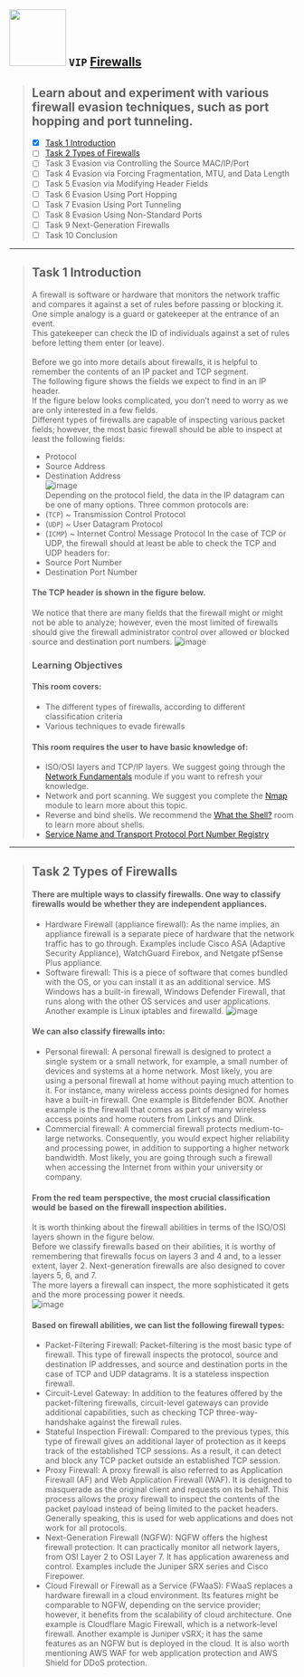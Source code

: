 
## <img width="100" src="https://user-images.githubusercontent.com/51442719/174120395-589e8b4d-ea38-4110-a59e-86465ff50dd0.png"> `VIP` [Firewalls](https://tryhackme.com/jr/redteamfirewalls)
> ## Learn about and experiment with various firewall evasion techniques, such as port hopping and port tunneling.
  > - [x] [Task 1  Introduction](#task-1--introduction-) <br>
  > - [ ] [Task 2  Types of Firewalls](#task-2--types-of-firewalls-) <br>
  > - [ ] Task 3  Evasion via Controlling the Source MAC/IP/Port <br>
  > - [ ] Task 4  Evasion via Forcing Fragmentation, MTU, and Data Length <br>
  > - [ ] Task 5  Evasion via Modifying Header Fields <br>
  > - [ ] Task 6  Evasion Using Port Hopping <br>
  > - [ ] Task 7  Evasion Using Port Tunneling <br>
  > - [ ] Task 8  Evasion Using Non-Standard Ports <br>
  > - [ ] Task 9  Next-Generation Firewalls <br>
  > - [ ] Task 10  Conclusion <br>

---

> ## Task 1  Introduction <br>
> A firewall is software or hardware that monitors the network traffic and compares it against a set of rules before passing or blocking it. <br>
> One simple analogy is a guard or gatekeeper at the entrance of an event. <br>
> This gatekeeper can check the ID of individuals against a set of rules before letting them enter (or leave). <br> <br>
> Before we go into more details about firewalls, it is helpful to remember the contents of an IP packet and TCP segment. <br>
> The following figure shows the fields we expect to find in an IP header. <br>
> If the figure below looks complicated, you don’t need to worry as we are only interested in a few fields. <br>
> Different types of firewalls are capable of inspecting various packet fields; however, the most basic firewall should be able to inspect at least the following fields:
> - Protocol
> - Source Address
> - Destination Address <br>
> ![image](https://user-images.githubusercontent.com/51442719/174249447-8ab3c4b3-213e-4fa6-b269-03ae313957cc.png) <br>
> Depending on the protocol field, the data in the IP datagram can be one of many options. Three common protocols are:
> - (`TCP`) ~ Transmission Control Protocol 
> - (`UDP`) ~ User Datagram Protocol 
> - (`ICMP`) ~ Internet Control Message Protocol
> In the case of TCP or UDP, the firewall should at least be able to check the TCP and UDP headers for:
> - Source Port Number
> - Destination Port Number
> #### The TCP header is shown in the figure below. <br>
> We notice that there are many fields that the firewall might or might not be able to analyze; however, even the most limited of firewalls should give the firewall administrator control over allowed or blocked source and destination port numbers.
> ![image](https://user-images.githubusercontent.com/51442719/174249976-93a10278-e7b9-4cca-be2c-e8b3bb71df11.png)
> ### Learning Objectives
> #### This room covers:
> - The different types of firewalls, according to different classification criteria
> - Various techniques to evade firewalls
> #### This room requires the user to have basic knowledge of:
> - ISO/OSI layers and TCP/IP layers. We suggest going through the [Network Fundamentals](https://tryhackme.com/module/network-fundamentals) module if you want to refresh your knowledge.
> - Network and port scanning. We suggest you complete the [Nmap](https://tryhackme.com/module/nmap) module to learn more about this topic.
> - Reverse and bind shells. We recommend the [What the Shell?](https://tryhackme.com/room/introtoshells) room to learn more about shells.
> - [Service Name and Transport Protocol Port Number Registry](https://www.iana.org/assignments/service-names-port-numbers/service-names-port-numbers.xhtml)

---

> ## Task 2  Types of Firewalls <br>
> #### There are multiple ways to classify firewalls. One way to classify firewalls would be whether they are independent appliances.
> - Hardware Firewall (appliance firewall): As the name implies, an appliance firewall is a separate piece of hardware that the network traffic has to go through. Examples include Cisco ASA (Adaptive Security Appliance), WatchGuard Firebox, and Netgate pfSense Plus appliance.
> - Software firewall: This is a piece of software that comes bundled with the OS, or you can install it as an additional service. MS Windows has a built-in firewall, Windows Defender Firewall, that runs along with the other OS services and user applications. Another example is Linux iptables and firewalld.
> ![image](https://user-images.githubusercontent.com/51442719/174251338-fa8915e0-d62b-4469-9d5d-362da0ee55a1.png)
> #### We can also classify firewalls into:
> - Personal firewall: A personal firewall is designed to protect a single system or a small network, for example, a small number of devices and systems at a home network. Most likely, you are using a personal firewall at home without paying much attention to it. For instance, many wireless access points designed for homes have a built-in firewall. One example is Bitdefender BOX. Another example is the firewall that comes as part of many wireless access points and home routers from Linksys and Dlink.
> - Commercial firewall: A commercial firewall protects medium-to-large networks. Consequently, you would expect higher reliability and processing power, in addition to supporting a higher network bandwidth. Most likely, you are going through such a firewall when accessing the Internet from within your university or company.
> #### From the red team perspective, the most crucial classification would be based on the firewall inspection abilities. <br>
> It is worth thinking about the firewall abilities in terms of the ISO/OSI layers shown in the figure below. <br>
> Before we classify firewalls based on their abilities, it is worthy of remembering that firewalls focus on layers 3 and 4 and, to a lesser extent, layer 2. Next-generation firewalls are also designed to cover layers 5, 6, and 7. <br> 
> The more layers a firewall can inspect, the more sophisticated it gets and the more processing power it needs. <br>
> ![image](https://user-images.githubusercontent.com/51442719/174251679-16bca080-4ffd-490a-b7b1-6d62610cb176.png)
> #### Based on firewall abilities, we can list the following firewall types:
> - Packet-Filtering Firewall: Packet-filtering is the most basic type of firewall. This type of firewall inspects the protocol, source and destination IP addresses, and source and destination ports in the case of TCP and UDP datagrams. It is a stateless inspection firewall.
> - Circuit-Level Gateway: In addition to the features offered by the packet-filtering firewalls, circuit-level gateways can provide additional capabilities, such as checking TCP three-way-handshake against the firewall rules.
> - Stateful Inspection Firewall: Compared to the previous types, this type of firewall gives an additional layer of protection as it keeps track of the established TCP sessions. As a result, it can detect and block any TCP packet outside an established TCP session.
> - Proxy Firewall: A proxy firewall is also referred to as Application Firewall (AF) and Web Application Firewall (WAF). It is designed to masquerade as the original client and requests on its behalf. This process allows the proxy firewall to inspect the contents of the packet payload instead of being limited to the packet headers. Generally speaking, this is used for web applications and does not work for all protocols.
> - Next-Generation Firewall (NGFW): NGFW offers the highest firewall protection. It can practically monitor all network layers, from OSI Layer 2 to OSI Layer 7. It has application awareness and control. Examples include the Juniper SRX series and Cisco Firepower.
> - Cloud Firewall or Firewall as a Service (FWaaS): FWaaS replaces a hardware firewall in a cloud environment. Its features might be comparable to NGFW, depending on the service provider; however, it benefits from the scalability of cloud architecture. One example is Cloudflare Magic Firewall, which is a network-level firewall. Another example is Juniper vSRX; it has the same features as an NGFW but is deployed in the cloud. It is also worth mentioning AWS WAF for web application protection and AWS Shield for DDoS protection.














